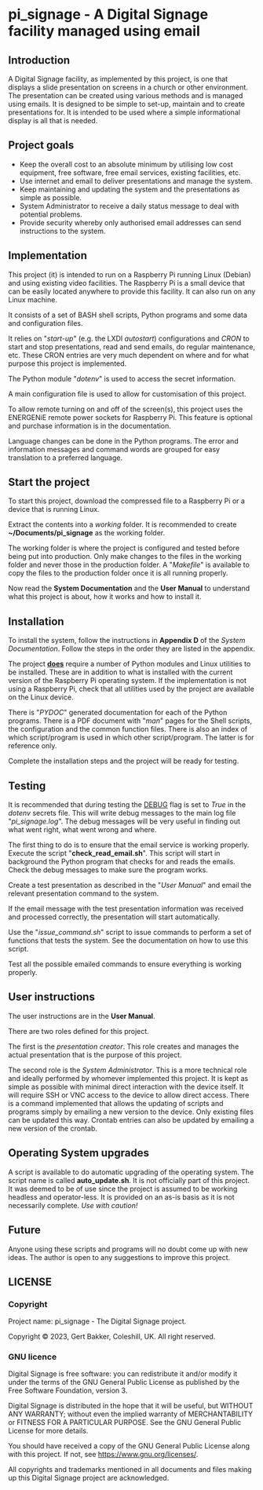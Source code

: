 # pi_signage - A Digital Signage facility managed using email

## Introduction
A Digital Signage facility, as implemented by this project, is one that displays a slide presentation on screens in a church or other environment.
The presentation can be created using various methods and is managed using emails.
It is designed to be simple to set-up, maintain and to create presentations for.
It is intended to be used where a simple informational display is all that is needed.

## Project goals
  * Keep the overall cost to an absolute minimum by utilising low cost equipment, free software, free email services, existing facilities, etc.
  * Use internet and email to deliver presentations and manage the system.
  * Keep maintaining and updating the system and the presentations as simple as possible.
  * System Administrator to receive a daily status message to deal with potential problems.
  * Provide security whereby only authorised email addresses can send instructions to the system.

## Implementation
This project (it) is intended to run on a Raspberry Pi running Linux (Debian) and using existing video facilities.
The Raspberry Pi is a small device that can be easily located anywhere to provide this facility.
It can also run on any Linux machine.

It consists of a set of BASH shell scripts, Python programs and some data and configuration files.

It relies on "*start-up*" (e.g. the LXDI *autostart*) configurations and *CRON* to start and stop presentations, read and send emails, do regular maintenance, etc.
These CRON entries are very much dependent on where and for what purpose this project is implemented.

The Python module "*dotenv*" is used to access the secret information.

A main configuration file is used to allow for customisation of this project.

To allow remote turning on and off of the screen(s), this project uses the ENERGENiE remote power sockets for Raspberry Pi.
This feature is optional and purchase information is in the documentation.

Language changes can be done in the Python programs. The error and information messages and command words are grouped for easy translation to a preferred language.

## Start the project
To start this project, download the compressed file to a Raspberry Pi or a device that is running Linux.

Extract the contents into a *working* folder.
It is recommended to create **~/Documents/pi_signage** as the working folder.

The working folder is where the project is configured and tested before being put into production.
Only make changes to the files in the working folder and never those in the production folder.
A "*Makefile*" is available to copy the files to the production folder once it is all running properly.

Now read the **System Documentation** and the **User Manual** to understand what this project is about, how it works and how to install it.

## Installation
To install the system, follow the instructions in **Appendix D** of the *System Documentation*.
Follow the steps in the order they are listed in the appendix.

The project **<u>does</u>** require a number of Python modules and Linux utilities to be installed.
These are in addition to what is installed with the current version of the Raspberry Pi operating system.
If the implementation is not using a Raspberry Pi, check that all utilities used by the project are available on the Linux device.

There is "*PYDOC*" generated documentation for each of the Python programs.
There is a PDF document with "*man*" pages for the Shell scripts, the configuration and the common function files.
There is also an index of which script/program is used in which other script/program.
The latter is for reference only.

Complete the installation steps and the project will be ready for testing.

## Testing
It is recommended that during testing the <u>DEBUG</u> flag is set to *True* in the *dotenv* secrets file.
This will write debug messages to the main log file "*pi_signage.log*".
The debug messages will be very useful in finding out what went right, what went wrong and where.

The first thing to do is to ensure that the email service is working properly.
Execute the script "**check_read_email.sh**".
This script will start in background the Python program that checks for and reads the emails.
Check the debug messages to make sure the program works.

Create a test presentation as described in the "*User Manual*" and email the relevant presentation command to the system.

If the email message with the test presentation information was received and processed correctly, the presentation will start automatically.

Use the "*issue_command.sh*" script to issue commands to perform a set of functions that tests the system.
See the documentation on how to use this script.

Test all the possible emailed commands to ensure everything is working properly.

## User instructions
The user instructions are in the **User Manual**.

There are two roles defined for this project.

The first is the *presentation creator*.
This role creates and manages the actual presentation that is the purpose of this project.

The second role is the *System Administrator*.
This is a more technical role and ideally performed by whomever implemented this project.
It is kept as simple as possible with minimal direct interaction with the device itself.
It will require SSH or VNC access to the device to allow direct access.
There is a command implemented that allows the updating of scripts and programs simply by
emailing a new version to the device.
Only existing files can be updated this way.
Crontab entries can also be updated by emailing a new version of the crontab.

## Operating System upgrades
A script is available to do automatic upgrading of the operating system.
The script name is called **auto_update.sh**.
It is not officially part of this project.
It was deemed to be of use since the project is assumed to be working headless and operator-less.
It is provided on an as-is basis as it is not necessarily complete.
*Use with caution!*

## Future
Anyone using these scripts and programs will no doubt come up with new ideas.
The author is open to any suggestions to improve this project.

## LICENSE
### Copyright
Project name: pi_signage - The Digital Signage project.

Copyright © 2023, Gert Bakker, Coleshill, UK. All right reserved.

### GNU licence
Digital Signage is free software: you can redistribute it and/or modify it under the terms of the GNU General Public License as published by the Free Software Foundation, version 3.

Digital Signage is distributed in the hope that it will be useful, but WITHOUT ANY WARRANTY; without even the implied warranty of MERCHANTABILITY or FITNESS FOR A PARTICULAR PURPOSE. See the GNU General Public License for more details.

You should have received a copy of the GNU General Public License along with this project. If not, see <https://www.gnu.org/licenses/>.

All copyrights and trademarks mentioned in all documents and files making up this Digital Signage project are acknowledged.
